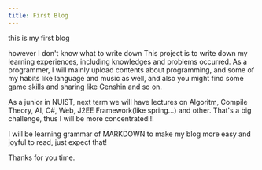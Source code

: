 ```yaml
---
title: First Blog
---
```

this is my first blog

however I don't know what to write down
This project is to write down my learning experiences, including knowledges and problems occurred.
As a programmer, I will mainly upload contents about programming, and some of my habits like language and music as well,
and also you might find some game skills and sharing like Genshin and so on.

As a junior in NUIST, next term we will have lectures on Algoritm, Compile Theory, AI, C#, Web, J2EE Framework(like spring...) and other.
That's a big challenge, thus I will be more concentrated!!!

I will be learning grammar of MARKDOWN to make my blog more easy and joyful to read, just expect that!

Thanks for you time.
